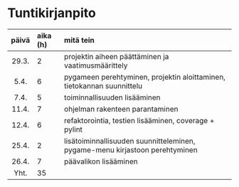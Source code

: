 # Tuntikirjanpito

| päivä | aika (h) | mitä tein  |
| :----:|:-----| :-----|
| 29.3. | 2    | projektin aiheen päättäminen ja vaatimusmäärittely |
|5.4.   | 6    | pygameen perehtyminen, projektin aloittaminen, tietokannan suunnittelu
|7.4.   | 5    | toiminnallisuuden lisääminen      |
|11.4.  | 7    | ohjelman rakenteen parantaminen |
|12.4.  | 6    | refaktorointia, testien lisääminen, coverage + pylint |
|25.4.  | 2    | lisätoiminnallisuuden suunnitteleminen, pygame-menu kirjastoon perehtyminen |
| 26.4. | 7    | päävalikon lisääminen |
| Yht. | 35 |

